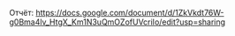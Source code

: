 Отчёт: https://docs.google.com/document/d/1ZkVkdt76W-g0Bma4lv_HtgX_Km1N3uQmOZofUVcriIo/edit?usp=sharing
